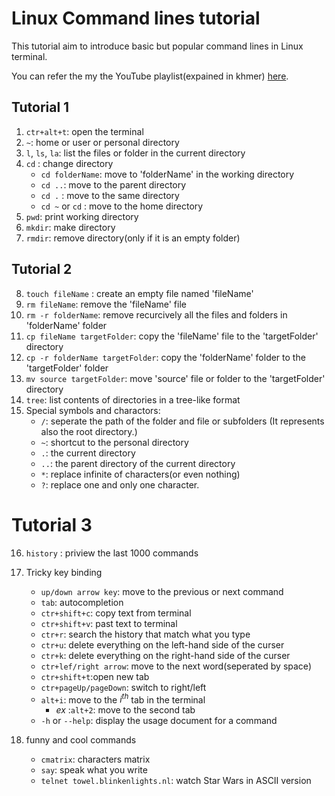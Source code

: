 # Linux Command lines tutorial

This tutorial aim to introduce basic but popular command lines in Linux terminal.

You can refer the my the YouTube playlist(expained in khmer) [here](https://www.youtube.com/playlist?list=PLR9cB9dCWlxfLwaLnmz8c34XMxxT7T11A).

## Tutorial 1

1.  `ctr+alt+t`: open the terminal
2.  `~`: home or user or personal directory
3.  `l`, `ls`, `la`: list the files or folder in the current directory
4.  `cd` : change directory
    - `cd folderName`: move to 'folderName' in the working directory
    - `cd ..`: move to the parent directory
    - `cd .` : move to the same directory
    - `cd ~` or `cd` : move to the home directory
5.  `pwd`: print working directory
6.  `mkdir`: make directory
7.  `rmdir`: remove directory(only if it is an empty folder)

## Tutorial 2

8. `touch fileName` : create an empty file named 'fileName'
9. `rm fileName`: remove the 'fileName' file
10. `rm -r folderName`: remove recurcively all the files and folders in 'folderName' folder
11. `cp fileName targetFolder`: copy the 'fileName' file to the 'targetFolder' directory
12. `cp -r folderName targetFolder`: copy the 'folderName' folder to the 'targetFolder' folder
13. `mv source targetFolder`: move 'source' file or folder to the 'targetFolder' directory
14. `tree`: list contents of directories in a tree-like format
15. Special symbols and charactors:
    - `/`: seperate the path of the folder and file or subfolders (It represents also the root directory.)
    - `~`: shortcut to the personal directory
    - `.`: the current directory
    - `..`: the parent directory of the current directory
    - `*`: replace infinite of characters(or even nothing)
    - `?`: replace one and only one character.

# Tutorial 3

16. `history` : priview the last 1000 commands
17. Tricky key binding

    - `up/down arrow key`: move to the previous or next command
    - `tab`: autocompletion
    - `ctr+shift+c`: copy text from terminal 
    - `ctr+shift+v`: past text to terminal 
    - `ctr+r`: search the history that match what you type
    - `ctr+u`: delete everything on the left-hand side of the curser
    - `ctr+k`: delete everything on the right-hand side of the curser
    - `ctr+lef/right arrow`: move to the next word(seperated by space)
    - `ctr+shift+t`:open new tab
    - `ctr+pageUp/pageDown`: switch to right/left 
    - `alt+i`: move to the $i^{th}$ tab in the terminal
      - _ex_ :`alt+2`: move to the second tab
    - `-h` or `--help`: display the usage document for a command
    

18. funny and cool commands

    - `cmatrix`:    characters matrix 
    - `say`: speak what you write
    - `telnet towel.blinkenlights.nl`: watch Star Wars in ASCII version
    

